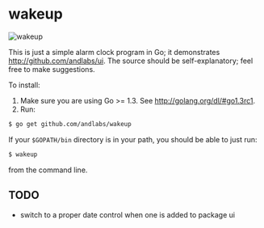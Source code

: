 # wakeup

![wakeup](https://raw.github.com/andlabs/master/screenshot.png)

This is just a simple alarm clock program in Go; it demonstrates http://github.com/andlabs/ui. The source should be self-explanatory; feel free to make suggestions.

To install:

1. Make sure you are using Go >= 1.3.  See http://golang.org/dl/#go1.3rc1.
2. Run:

```sh
$ go get github.com/andlabs/wakeup
```

If your `$GOPATH/bin` directory is in your path, you should be able to just run:

```sh
$ wakeup
```

from the command line.


## TODO
- switch to a proper date control when one is added to package ui
